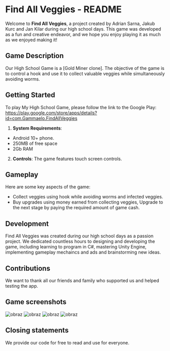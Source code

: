 # Find All Veggies - README

Welcome to **Find All Veggies**, a project created by Adrian Sarna, Jakub Kurc and Jan Kilar during our high school days. This game was developed as a fun and creative endeavor, and we hope you enjoy playing it as much as we enjoyed making it!

## Game Description

Our High School Game is a [Gold Miner clone]. The objective of the game is to control a hook and use it to collect valuable veggies while simultaneously avoiding worms.

## Getting Started

To play My High School Game, please follow the link to the Google Play: https://play.google.com/store/apps/details?id=com.Gammaelo.FindAllVeggies

1. **System Requirements**:
- Android 10+ phone.
- 250MB of free space
- 2Gb RAM

2. **Controls**: The game features touch screen controls.

## Gameplay

Here are some key aspects of the game:

- Collect veggies using hook while avoiding worms and infected veggies.
- Buy upgrades using money earned from collecting veggies, Upgrade to the next stage by paying the required amount of game cash.

## Development

Find All Veggies was created during our high school days as a passion project. We dedicated countless hours to designing and developing the game, including learning to program in C#, mastering Unity Engine, implementing gameplay mechaincs and ads and brainstorming new ideas.

## Contributions

We want to thank all our friends and family who supported us and helped testing the app.

## Game screenshots

![obraz](https://user-images.githubusercontent.com/58849519/236673600-006ddded-f33f-487d-b3a8-ec8dc128d409.png)
![obraz](https://user-images.githubusercontent.com/58849519/236673606-e1c98ab2-4b61-4144-82c3-f15760cd72de.png)
![obraz](https://user-images.githubusercontent.com/58849519/236673609-63c031de-ea18-4bc3-89e6-1afc754db1e9.png)
![obraz](https://user-images.githubusercontent.com/58849519/236673615-61c787d9-8628-4101-9043-a3c691d942e6.png)

## Closing statements

We provide our code for free to read and use for everyone.
